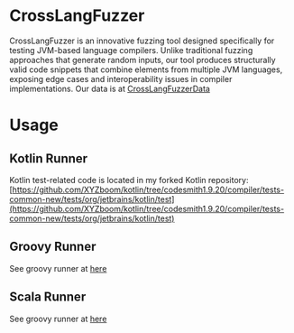 # CrossLangFuzzer
CrossLangFuzzer is an innovative fuzzing tool designed specifically for 
testing JVM-based language compilers. Unlike traditional fuzzing approaches that generate random inputs,
our tool produces structurally valid code snippets that combine elements from multiple JVM languages, 
exposing edge cases and interoperability issues in compiler implementations. 
Our data is at [CrossLangFuzzerData](https://github.com/XYZboom/CrossLangFuzzerData)

# Usage
## Kotlin Runner
Kotlin test-related code is located in my forked Kotlin repository: 
[https://github.com/XYZboom/kotlin/tree/codesmith1.9.20/compiler/tests-common-new/tests/org/jetbrains/kotlin/test](https://github.com/XYZboom/kotlin/tree/codesmith1.9.20/compiler/tests-common-new/tests/org/jetbrains/kotlin/test)

## Groovy Runner
See groovy runner at [here](./runners/groovy-runner/src/main/java/com/github/xyzboom/codesmith/CodeSmithGroovyRunner.kt)

## Scala Runner
See groovy runner at [here](./runners/scala-runner/src/main/kotlin/com/github/xyzboom/codesmith/scala/CodeSmithScalaDifferentialTestRunner.kt)
